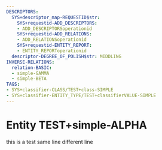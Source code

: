 ```yaml
---
DESCRIPTORS:
  SYS+descriptor_map-REQUESTID$str:
    SYS+requestid-ADD_DESCRIPTORS:
    - ADD_DESCRIPTORSoperationid
    SYS+requestid-ADD_RELATIONS:
    - ADD_RELATIONSoperationid
    SYS+requestid-ENTITY_REPORT:
    - ENTITY_REPORToperationid
  descriptor-DEGREE_OF_POLISH$str: MIDDLING
INVERSE-RELATIONS:
  relation-BASIC:
  - simple-GAMMA
  - simple-BETA
TAGS:
- SYS+classifier-CLASS/TEST+class-SIMPLE
- SYS+classifier-ENTITY_TYPE/TEST+classifierVALUE-SIMPLE
---
```

# Entity TEST+simple-ALPHA

this is a test same line 
different line
